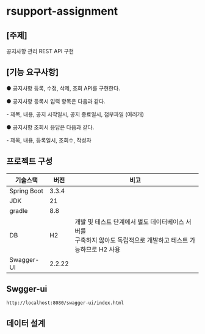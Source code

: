 # rsupport-assignment

##  [주제] 

공지사항 관리 REST API 구현 

##  [기능 요구사항]

● 공지사항 등록, 수정, 삭제, 조회 API를 구현한다. 

● 공지사항 등록시 입력 항목은 다음과 같다.

\- 제목, 내용, 공지 시작일시, 공지 종료일시, 첨부파일 (여러개) 

● 공지사항 조회시 응답은 다음과 같다.

 \- 제목, 내용, 등록일시, 조회수, 작성자 



## 프로젝트 구성

| 기술스택    | 버전   | 비고                                                         |
| ----------- | ------ | ------------------------------------------------------------ |
| Spring Boot | 3.3.4  |                                                              |
| JDK         | 21     |                                                              |
| gradle      | 8.8    |                                                              |
| DB          | H2     | 개발 및 테스트 단계에서 별도 데이터베이스 서버를 <br />구축하지 않아도 독립적으로 개발하고 테스트 가능하므로 H2 사용 |
| Swagger-UI  | 2.2.22 |                                                              |

## Swgger-ui 

```http
http://localhost:8080/swagger-ui/index.html
```

## 데이터 설계
